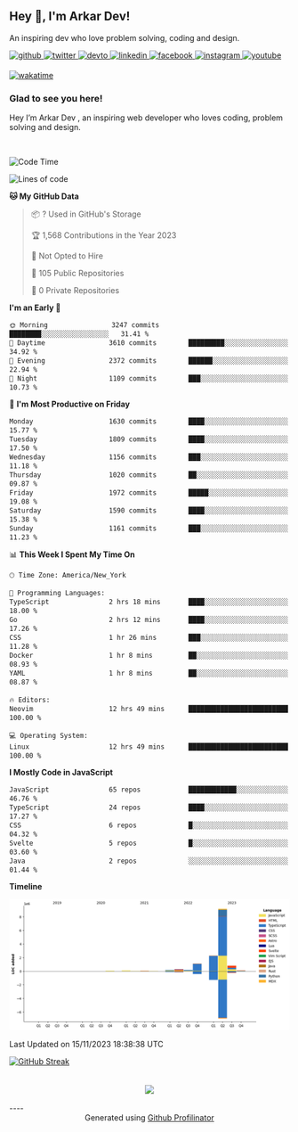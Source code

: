 ## Hey 👋, I'm Arkar Dev!  

An inspiring dev who love problem solving, coding and design.

<a href="https://github.com/Riley1101" target="_blank">
<img src=https://img.shields.io/badge/github-%2324292e.svg?&style=for-the-badge&logo=github&logoColor=white alt=github style="margin-bottom: 5px;" />
</a>
<a href="https://twitter.com/arkardev" target="_blank">
<img src=https://img.shields.io/badge/twitter-%2300acee.svg?&style=for-the-badge&logo=twitter&logoColor=white alt=twitter style="margin-bottom: 5px;" />
</a>
<a href="https://dev.to/riley1101" target="_blank">
<img src=https://img.shields.io/badge/dev.to-%2308090A.svg?&style=for-the-badge&logo=dev.to&logoColor=white alt=devto style="margin-bottom: 5px;" />
</a>
<a href="https://linkedin.com/in/arkar-kaung-myat" target="_blank">
<img src=https://img.shields.io/badge/linkedin-%231E77B5.svg?&style=for-the-badge&logo=linkedin&logoColor=white alt=linkedin style="margin-bottom: 5px;" />
</a>
<a href="https://www.facebook.com/riley.eileen.75" target="_blank">
<img src=https://img.shields.io/badge/facebook-%232E87FB.svg?&style=for-the-badge&logo=facebook&logoColor=white alt=facebook style="margin-bottom: 5px;" />
</a>
<a href="https://instagram.com/rileys1101" target="_blank">
<img src=https://img.shields.io/badge/instagram-%23000000.svg?&style=for-the-badge&logo=instagram&logoColor=white alt=instagram style="margin-bottom: 5px;" />
</a>
<a href="https://www.youtube.com/channel/UC_RfEQCC3gL2AzsFFAABikg" target="_blank">
<img src=https://img.shields.io/badge/youtube-%23EE4831.svg?&style=for-the-badge&logo=youtube&logoColor=white alt=youtube style="margin-bottom: 5px;" />
</a>  
  
[![wakatime](https://wakatime.com/badge/user/cf23b6e3-75f8-4c04-b0e3-273191c8d2ec.svg)](https://wakatime.com/@cf23b6e3-75f8-4c04-b0e3-273191c8d2ec)


### Glad to see you here!  
Hey I’m Arkar Dev , an inspiring web developer who loves coding, problem solving and design.

<br/>

<!--START_SECTION:waka-->
![Code Time](http://img.shields.io/badge/Code%20Time-712%20hrs%2044%20mins-blue)

![Lines of code](https://img.shields.io/badge/From%20Hello%20World%20I%27ve%20Written-14.4%20million%20lines%20of%20code-blue)

**🐱 My GitHub Data** 

> 📦 ? Used in GitHub's Storage 
 > 
> 🏆 1,568 Contributions in the Year 2023
 > 
> 🚫 Not Opted to Hire
 > 
> 📜 105 Public Repositories 
 > 
> 🔑 0 Private Repositories 
 > 
**I'm an Early 🐤** 

```text
🌞 Morning                3247 commits        ████████░░░░░░░░░░░░░░░░░   31.41 % 
🌆 Daytime                3610 commits        █████████░░░░░░░░░░░░░░░░   34.92 % 
🌃 Evening                2372 commits        ██████░░░░░░░░░░░░░░░░░░░   22.94 % 
🌙 Night                  1109 commits        ███░░░░░░░░░░░░░░░░░░░░░░   10.73 % 
```
📅 **I'm Most Productive on Friday** 

```text
Monday                   1630 commits        ████░░░░░░░░░░░░░░░░░░░░░   15.77 % 
Tuesday                  1809 commits        ████░░░░░░░░░░░░░░░░░░░░░   17.50 % 
Wednesday                1156 commits        ███░░░░░░░░░░░░░░░░░░░░░░   11.18 % 
Thursday                 1020 commits        ██░░░░░░░░░░░░░░░░░░░░░░░   09.87 % 
Friday                   1972 commits        █████░░░░░░░░░░░░░░░░░░░░   19.08 % 
Saturday                 1590 commits        ████░░░░░░░░░░░░░░░░░░░░░   15.38 % 
Sunday                   1161 commits        ███░░░░░░░░░░░░░░░░░░░░░░   11.23 % 
```


📊 **This Week I Spent My Time On** 

```text
🕑︎ Time Zone: America/New_York

💬 Programming Languages: 
TypeScript               2 hrs 18 mins       ████░░░░░░░░░░░░░░░░░░░░░   18.00 % 
Go                       2 hrs 12 mins       ████░░░░░░░░░░░░░░░░░░░░░   17.26 % 
CSS                      1 hr 26 mins        ███░░░░░░░░░░░░░░░░░░░░░░   11.28 % 
Docker                   1 hr 8 mins         ██░░░░░░░░░░░░░░░░░░░░░░░   08.93 % 
YAML                     1 hr 8 mins         ██░░░░░░░░░░░░░░░░░░░░░░░   08.87 % 

🔥 Editors: 
Neovim                   12 hrs 49 mins      █████████████████████████   100.00 % 

💻 Operating System: 
Linux                    12 hrs 49 mins      █████████████████████████   100.00 % 
```

**I Mostly Code in JavaScript** 

```text
JavaScript               65 repos            ████████████░░░░░░░░░░░░░   46.76 % 
TypeScript               24 repos            ████░░░░░░░░░░░░░░░░░░░░░   17.27 % 
CSS                      6 repos             █░░░░░░░░░░░░░░░░░░░░░░░░   04.32 % 
Svelte                   5 repos             █░░░░░░░░░░░░░░░░░░░░░░░░   03.60 % 
Java                     2 repos             ░░░░░░░░░░░░░░░░░░░░░░░░░   01.44 % 
```



**Timeline**

![Lines of Code chart](https://raw.githubusercontent.com/Riley1101/Riley1101/main/assets/bar_graph.png)


 Last Updated on 15/11/2023 18:38:38 UTC
<!--END_SECTION:waka-->

[![GitHub Streak](https://streak-stats.demolab.com?user=Riley1101)](https://git.io/streak-stats)
  
<br/>  
<div align="center">
<img src="https://komarev.com/ghpvc/?username=Riley1101&&style=flat-square" align="center" />
</div>  
<br/>  
----
<div align="center">Generated using <a href="https://profilinator.rishav.dev/" target="_blank">Github Profilinator</a></div>

